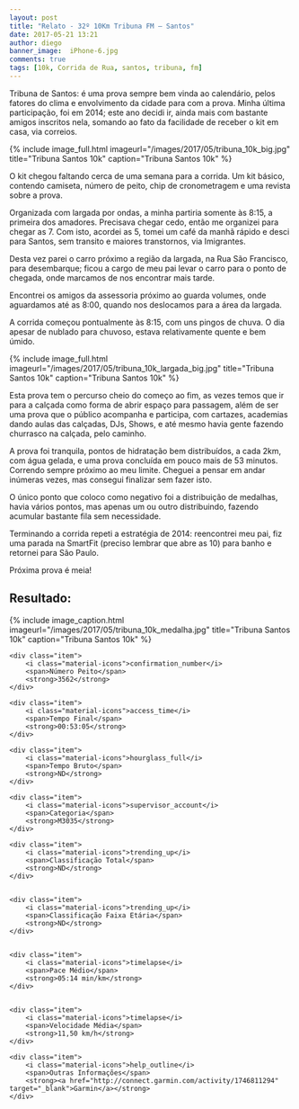 ```yaml
---
layout: post
title: "Relato - 32º 10Km Tribuna FM – Santos"
date: 2017-05-21 13:21
author: diego
banner_image:  iPhone-6.jpg
comments: true
tags: [10k, Corrida de Rua, santos, tribuna, fm]
---
```


Tribuna de Santos: é uma prova sempre bem vinda ao calendário, pelos fatores do clima e envolvimento da cidade para com a prova. Minha última participação, foi em 2014; este ano decidi ir, ainda mais com bastante amigos inscritos nela, somando ao fato da facilidade de receber o kit em casa, via correios.

<!--more-->

{% include image_full.html imageurl="/images/2017/05/tribuna_10k_big.jpg" title="Tribuna Santos 10k" caption="Tribuna Santos 10k" %}

O kit chegou faltando cerca de uma semana para a corrida. Um kit básico, contendo camiseta, número de peito, chip de cronometragem e uma revista sobre a prova.

Organizada com largada por ondas, a minha partiria somente às 8:15, a primeira dos amadores. Precisava chegar cedo, então me organizei para chegar as 7. Com isto, acordei as 5, tomei um café da manhã rápido e desci para Santos, sem transito e maiores transtornos, via Imigrantes.

Desta vez parei o carro próximo a região da largada, na Rua São Francisco, para desembarque; ficou a cargo de meu pai levar o carro para o ponto de chegada, onde marcamos de nos encontrar mais tarde.

Encontrei os amigos da assessoria próximo ao guarda volumes, onde aguardamos até as 8:00, quando nos deslocamos para a área da largada.

A corrida começou pontualmente às 8:15, com uns pingos de chuva. O dia apesar de nublado para chuvoso, estava relativamente quente e bem úmido.

{% include image_full.html imageurl="/images/2017/05/tribuna_10k_largada_big.jpg" title="Tribuna Santos 10k" caption="Tribuna Santos 10k" %}

Esta prova tem o percurso cheio do começo ao fim, as vezes temos que ir para a calçada como forma de abrir espaço para passagem, além de ser uma prova que o público acompanha e participa, com cartazes, academias dando aulas das calçadas, DJs, Shows, e até mesmo havia gente fazendo churrasco na calçada, pelo caminho.

A prova foi tranquila, pontos de hidratação bem distribuídos, a cada 2km, com água gelada, e uma prova concluída em pouco mais de 53 minutos. Correndo sempre próximo ao meu limite. Cheguei a pensar em andar inúmeras vezes, mas consegui finalizar sem fazer isto.

O único ponto que coloco como negativo foi a distribuição de medalhas, havia vários pontos, mas apenas um ou outro distribuindo, fazendo acumular bastante fila sem necessidade.

Terminando a corrida repeti a estratégia de 2014: reencontrei meu pai, fiz uma parada na SmartFit (preciso lembrar que abre as 10) para banho e retornei para São Paulo.

Próxima prova é meia!

## Resultado:


<div class="row container-fluid">
<div class="col-md-4">
{% include image_caption.html imageurl="/images/2017/05/tribuna_10k_medalha.jpg" title="Tribuna Santos 10k" caption="Tribuna Santos 10k" %}
</div>
<div class="iconos clearfix col-md-8">

	<div class="item">
		<i class="material-icons">confirmation_number</i>
		<span>Número Peito</span>
		<strong>3562</strong>
	</div>

	<div class="item">
		<i class="material-icons">access_time</i>
		<span>Tempo Final</span>
		<strong>00:53:05</strong>
	</div>

	<div class="item">
		<i class="material-icons">hourglass_full</i>
		<span>Tempo Bruto</span>
		<strong>ND</strong>
	</div>

	<div class="item">
		<i class="material-icons">supervisor_account</i>
		<span>Categoria</span>
		<strong>M3035</strong>
	</div>

	<div class="item">
		<i class="material-icons">trending_up</i>
		<span>Classificação Total</span>
		<strong>ND</strong>
	</div>


	<div class="item">
		<i class="material-icons">trending_up</i>
		<span>Classificação Faixa Etária</span>
		<strong>ND</strong>
	</div>


	<div class="item">
		<i class="material-icons">timelapse</i>
		<span>Pace Médio</span>
		<strong>05:14 min/km</strong>
	</div>


	<div class="item">
		<i class="material-icons">timelapse</i>
		<span>Velocidade Média</span>
		<strong>11,50 km/h</strong>
	</div>

	<div class="item">
		<i class="material-icons">help_outline</i>
		<span>Outras Informações</span>
		<strong><a href="http://connect.garmin.com/activity/1746811294" target="_blank">Garmin</a></strong>
	</div>

</div>
</div>